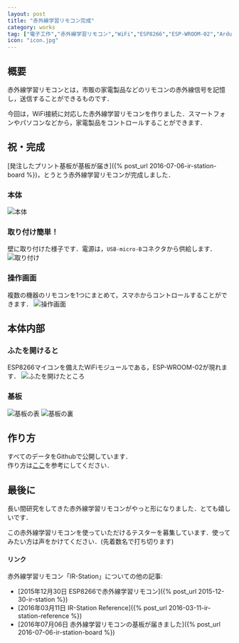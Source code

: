 ```yaml
---
layout: post
title: "赤外線学習リモコン完成"
category: works
tag: ["電子工作","赤外線学習リモコン","WiFi","ESP8266","ESP-WROOM-02","Arduino","IR-Station","基板","KiCad","自動配線"]
icon: "icon.jpg"
---
```


## 概要

赤外線学習リモコンとは，市販の家電製品などのリモコンの赤外線信号を記憶し，送信することができるものです．

今回は，WiFi接続に対応した赤外線学習リモコンを作りました．スマートフォンやパソコンなどから，家電製品をコントロールすることができます．

## 祝・完成

[発注したプリント基板が基板が届き]({% post_url 2016-07-06-ir-station-board %})，とうとう赤外線学習リモコンが完成しました．

### 本体

![本体](body.jpg)

### 取り付け簡単！

壁に取り付けた様子です．電源は，`USB-micro-B`コネクタから供給します．
![取り付け](attach.jpg)

### 操作画面

複数の機器のリモコンを1つにまとめて，スマホからコントロールすることができます．
![操作画面](display.png)

## 本体内部

### ふたを開けると

ESP8266マイコンを備えたWiFiモジュールである，ESP-WROOM-02が現れます．
![ふたを開けたところ](inside.jpg)

### 基板

![基板の表](top.jpg)
![基板の裏](back.jpg)

## 作り方

すべてのデータをGithubで公開しています．  
作り方は[ここ](https://github.com/kerikun11/IR-station)を参考にしてください．

## 最後に

長い間研究をしてきた赤外線学習リモコンがやっと形になりました．とても嬉しいです．

この赤外線学習リモコンを使っていただけるテスターを募集しています．使ってみたい方は声をかけてください．(先着数名で打ち切ります)

#### リンク

赤外線学習リモコン「IR-Station」についての他の記事:

  * [2015年12月30日 ESP8266で赤外線学習リモコン]({% post_url 2015-12-30-ir-station %})
  * [2016年03月11日 IR-Station Reference]({% post_url 2016-03-11-ir-station-reference %})
  * [2016年07月06日 赤外線学習リモコンの基板が届きました]({% post_url 2016-07-06-ir-station-board %})

